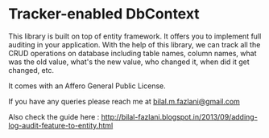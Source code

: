 Tracker-enabled DbContext
=========================

This library is built on top of entity framework. It offers you to implement full auditing in your application. With the help of this library, we can track all the CRUD operations on database including table names, column names, what was the old value, what's the new value,
who changed it, when did it get changed, etc.

It comes with an Affero General Public License.

If you have any queries please reach me at bilal.m.fazlani@gmail.com

Also check the guide here : http://bilal-fazlani.blogspot.in/2013/09/adding-log-audit-feature-to-entity.html
